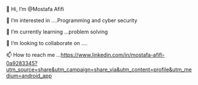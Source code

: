 👋 Hi, I’m @Mostafa Afifi 

👀 I’m interested in ....Programming and cyber security 

🌱 I’m currently learning ...problem solving 

💞️ I’m looking to collaborate on ....

📫 How to reach me ...https://www.linkedin.com/in/mostafa-afifi-0a9283345?utm_source=share&utm_campaign=share_via&utm_content=profile&utm_medium=android_app

<!---
1mostafa192/1mostafa192 is a ✨ special ✨ repository because its `README.md` (this file) appears on your GitHub profile.
You can click the Preview link to take a look at your changes.
--->
